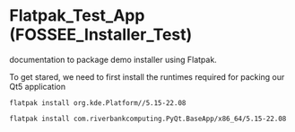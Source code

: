 Flatpak_Test_App (FOSSEE_Installer_Test)
========================================

documentation to package demo installer using Flatpak.

To get stared, we need to first install the runtimes required for packing our Qt5 application

```
flatpak install org.kde.Platform//5.15-22.08

flatpak install com.riverbankcomputing.PyQt.BaseApp/x86_64/5.15-22.08
```